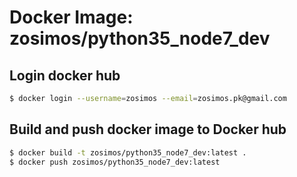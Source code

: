 # Docker Image: zosimos/python35_node7_dev


## Login docker hub
```bash
$ docker login --username=zosimos --email=zosimos.pk@gmail.com
```

## Build and push docker image to Docker hub
```bash
$ docker build -t zosimos/python35_node7_dev:latest .
$ docker push zosimos/python35_node7_dev:latest
```
